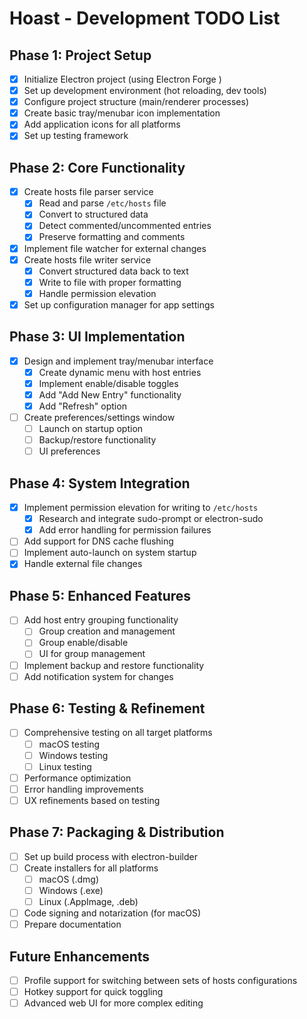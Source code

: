 # Hoast - Development TODO List

## Phase 1: Project Setup
- [x] Initialize Electron project (using Electron Forge ) 
- [x] Set up development environment (hot reloading, dev tools)
- [x] Configure project structure (main/renderer processes)
- [x] Create basic tray/menubar icon implementation
- [x] Add application icons for all platforms
- [x] Set up testing framework

## Phase 2: Core Functionality
- [x] Create hosts file parser service
  - [x] Read and parse `/etc/hosts` file
  - [x] Convert to structured data
  - [x] Detect commented/uncommented entries
  - [x] Preserve formatting and comments
- [x] Implement file watcher for external changes
- [x] Create hosts file writer service
  - [x] Convert structured data back to text
  - [x] Write to file with proper formatting
  - [x] Handle permission elevation
- [x] Set up configuration manager for app settings

## Phase 3: UI Implementation
- [x] Design and implement tray/menubar interface
  - [x] Create dynamic menu with host entries
  - [x] Implement enable/disable toggles
  - [x] Add "Add New Entry" functionality
  - [x] Add "Refresh" option
- [ ] Create preferences/settings window
  - [ ] Launch on startup option
  - [ ] Backup/restore functionality
  - [ ] UI preferences

## Phase 4: System Integration
- [x] Implement permission elevation for writing to `/etc/hosts`
  - [x] Research and integrate sudo-prompt or electron-sudo
  - [x] Add error handling for permission failures
- [ ] Add support for DNS cache flushing
- [ ] Implement auto-launch on system startup
- [x] Handle external file changes

## Phase 5: Enhanced Features
- [ ] Add host entry grouping functionality
  - [ ] Group creation and management
  - [ ] Group enable/disable
  - [ ] UI for group management
- [ ] Implement backup and restore functionality
- [ ] Add notification system for changes

## Phase 6: Testing & Refinement
- [ ] Comprehensive testing on all target platforms
  - [ ] macOS testing
  - [ ] Windows testing
  - [ ] Linux testing
- [ ] Performance optimization
- [ ] Error handling improvements
- [ ] UX refinements based on testing

## Phase 7: Packaging & Distribution
- [ ] Set up build process with electron-builder
- [ ] Create installers for all platforms
  - [ ] macOS (.dmg)
  - [ ] Windows (.exe)
  - [ ] Linux (.AppImage, .deb)
- [ ] Code signing and notarization (for macOS)
- [ ] Prepare documentation

## Future Enhancements
- [ ] Profile support for switching between sets of hosts configurations
- [ ] Hotkey support for quick toggling
- [ ] Advanced web UI for more complex editing